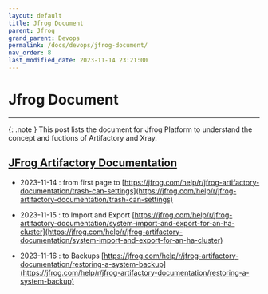 ```yaml
---
layout: default
title: Jfrog Document
parent: Jfrog
grand_parent: Devops
permalink: /docs/devops/jfrog-document/
nav_order: 8
last_modified_date: 2023-11-14 23:21:00
---
```


# Jfrog Document

---


{: .note }
This post lists the document for Jfrog Platform to understand the concept and fuctions of Artifactory and Xray.



## [JFrog Artifactory Documentation](https://jfrog.com/help/r/jfrog-artifactory-documentation)

- 2023-11-14 : from first page to [https://jfrog.com/help/r/jfrog-artifactory-documentation/trash-can-settings](https://jfrog.com/help/r/jfrog-artifactory-documentation/trash-can-settings)

- 2023-11-15 : to Import and Export [https://jfrog.com/help/r/jfrog-artifactory-documentation/system-import-and-export-for-an-ha-cluster](https://jfrog.com/help/r/jfrog-artifactory-documentation/system-import-and-export-for-an-ha-cluster)

- 2023-11-16 : to Backups [https://jfrog.com/help/r/jfrog-artifactory-documentation/restoring-a-system-backup](https://jfrog.com/help/r/jfrog-artifactory-documentation/restoring-a-system-backup)
